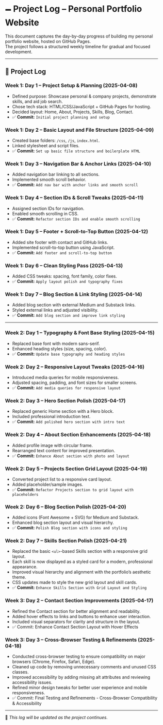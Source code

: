 # 🗕 Project Log – Personal Portfolio Website

This document captures the day-by-day progress of building my personal portfolio website, hosted on GitHub Pages.  
The project follows a structured weekly timeline for gradual and focused development.

---

## 📘 Project Log

### Week 1: Day 1 – Project Setup & Planning (2025-04-08)
- Defined purpose: Showcase personal & company projects, demonstrate skills, and aid job search.
- Chose tech stack: HTML/CSS/JavaScript + GitHub Pages for hosting.
- Decided layout: Home, About, Projects, Skills, Blog, Contact.
- ✅ **Commit:** `Initial project planning and setup`

### Week 1: Day 2 – Basic Layout and File Structure (2025-04-09)
- Created base folders: `/css`, `/js`, `index.html`.
- Linked stylesheet and script files.
- ✅ **Commit:** `Set up basic file structure and boilerplate HTML`

### Week 1: Day 3 – Navigation Bar & Anchor Links (2025-04-10)
- Added navigation bar linking to all sections.
- Implemented smooth scroll behavior.
- ✅ **Commit:** `Add nav bar with anchor links and smooth scroll`

### Week 1: Day 4 – Section IDs & Scroll Tweaks (2025-04-11)
- Assigned section IDs for navigation.
- Enabled smooth scrolling in CSS.
- ✅ **Commit:** `Refactor section IDs and enable smooth scrolling`

### Week 1: Day 5 – Footer + Scroll-to-Top Button (2025-04-12)
- Added site footer with contact and GitHub links.
- Implemented scroll-to-top button using JavaScript.
- ✅ **Commit:** `Add footer and scroll-to-top button`

### Week 1: Day 6 – Clean Styling Pass (2025-04-13)
- Added CSS tweaks: spacing, font family, color fixes.
- ✅ **Commit:** `Apply layout polish and typography fixes`

### Week 1: Day 7 – Blog Section & Link Styling (2025-04-14)
- Added blog section with external Medium and Substack links.
- Styled external links and adjusted visibility.
- ✅ **Commit:** `Add blog section and improve link styling`

---

### Week 2: Day 1 – Typography & Font Base Styling (2025-04-15)
- Replaced base font with modern sans-serif.
- Enhanced heading styles (size, spacing, color).
- ✅ **Commit:** `Update base typography and heading styles`

### Week 2: Day 2 – Responsive Layout Tweaks (2025-04-16)
- Introduced media queries for mobile responsiveness.
- Adjusted spacing, padding, and font sizes for smaller screens.
- ✅ **Commit:** `Add media queries for responsive layout`

### Week 2: Day 3 – Hero Section Polish (2025-04-17)
- Replaced generic Home section with a Hero block.
- Included professional introduction text.
- ✅ **Commit:** `Add polished hero section with intro text`

### Week 2: Day 4 – About Section Enhancements (2025-04-18)
- Added profile image with circular frame.
- Rearranged text content for improved presentation.
- ✅ **Commit:** `Enhance About section with photo and layout`

### Week 2: Day 5 – Projects Section Grid Layout (2025-04-19)
- Converted project list to a responsive card layout.
- Added placeholder/sample images.
- ✅ **Commit:** `Refactor Projects section to grid layout with placeholders`

### Week 2: Day 6 – Blog Section Polish (2025-04-20)
- Added icons (Font Awesome + SVG) for Medium and Substack.
- Enhanced blog section layout and visual hierarchy.
- ✅ **Commit:** `Polish Blog section with icons and styling`

### Week 2: Day 7 – Skills Section Polish (2025-04-21)
- Replaced the basic `<ul>`-based Skills section with a responsive grid layout.
- Each skill is now displayed as a styled card for a modern, professional appearance.
- Improved visual hierarchy and alignment with the portfolio’s aesthetic theme.
- CSS updates made to style the new grid layout and skill cards.
- ✅ **Commit:** `Enhance Skills Section with Grid Layout and Styling`

### Week 3: Day 2 – Contact Section Improvements (2025-04-17)
- Refined the Contact section for better alignment and readability.
- Added hover effects to links and buttons to enhance user interaction.
- Included visual separators for clarity and structure in the layout.
- ✅ Commit: Enhance Contact Section Layout with Hover Effects

### Week 3: Day 3 – Cross-Browser Testing & Refinements (2025-04-18)
- Conducted cross-browser testing to ensure compatibility on major browsers (Chrome, Firefox, Safari, Edge).
- Cleaned up code by removing unnecessary comments and unused CSS classes.
- Improved accessibility by adding missing alt attributes and reviewing accessibility issues.
- Refined minor design tweaks for better user experience and mobile responsiveness.
- ✅ Commit: Final Testing and Refinements - Cross-Browser Compatibility & Accessibility
---


💏 *This log will be updated as the project continues.*

